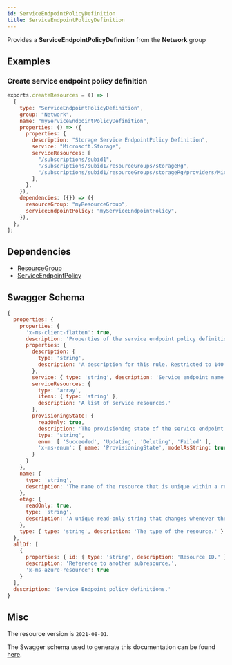 ```yaml
---
id: ServiceEndpointPolicyDefinition
title: ServiceEndpointPolicyDefinition
---
```

Provides a **ServiceEndpointPolicyDefinition** from the **Network** group
## Examples
### Create service endpoint policy definition
```js
exports.createResources = () => [
  {
    type: "ServiceEndpointPolicyDefinition",
    group: "Network",
    name: "myServiceEndpointPolicyDefinition",
    properties: () => ({
      properties: {
        description: "Storage Service EndpointPolicy Definition",
        service: "Microsoft.Storage",
        serviceResources: [
          "/subscriptions/subid1",
          "/subscriptions/subid1/resourceGroups/storageRg",
          "/subscriptions/subid1/resourceGroups/storageRg/providers/Microsoft.Storage/storageAccounts/stAccount",
        ],
      },
    }),
    dependencies: ({}) => ({
      resourceGroup: "myResourceGroup",
      serviceEndpointPolicy: "myServiceEndpointPolicy",
    }),
  },
];

```
## Dependencies
- [ResourceGroup](../Resources/ResourceGroup.md)
- [ServiceEndpointPolicy](../Network/ServiceEndpointPolicy.md)
## Swagger Schema
```js
{
  properties: {
    properties: {
      'x-ms-client-flatten': true,
      description: 'Properties of the service endpoint policy definition.',
      properties: {
        description: {
          type: 'string',
          description: 'A description for this rule. Restricted to 140 chars.'
        },
        service: { type: 'string', description: 'Service endpoint name.' },
        serviceResources: {
          type: 'array',
          items: { type: 'string' },
          description: 'A list of service resources.'
        },
        provisioningState: {
          readOnly: true,
          description: 'The provisioning state of the service endpoint policy definition resource.',
          type: 'string',
          enum: [ 'Succeeded', 'Updating', 'Deleting', 'Failed' ],
          'x-ms-enum': { name: 'ProvisioningState', modelAsString: true }
        }
      }
    },
    name: {
      type: 'string',
      description: 'The name of the resource that is unique within a resource group. This name can be used to access the resource.'
    },
    etag: {
      readOnly: true,
      type: 'string',
      description: 'A unique read-only string that changes whenever the resource is updated.'
    },
    type: { type: 'string', description: 'The type of the resource.' }
  },
  allOf: [
    {
      properties: { id: { type: 'string', description: 'Resource ID.' } },
      description: 'Reference to another subresource.',
      'x-ms-azure-resource': true
    }
  ],
  description: 'Service Endpoint policy definitions.'
}
```
## Misc
The resource version is `2021-08-01`.

The Swagger schema used to generate this documentation can be found [here](https://github.com/Azure/azure-rest-api-specs/tree/main/specification/network/resource-manager/Microsoft.Network/stable/2021-08-01/serviceEndpointPolicy.json).
